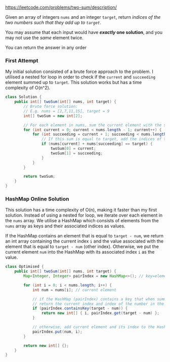https://leetcode.com/problems/two-sum/description/

Given an array of integers `nums` and an integer `target`, return _indices of the two numbers such that they add up to `target`_.

You may assume that each input would have **_exactly_ one solution**, and you may not use the _same_ element twice.

You can return the answer in any order

### First Attempt
My initial solution consisted of a brute force approach to the problem. I utilised a nested for loop in order to check if the ``current`` and ``succeeding`` element summed up to ``target``. This solution works but has a time complexity of O(n^2).

```java
class Solution {
    public int[] twoSum(int[] nums, int target) {
        // Brute force solution:
        // E.g. nums = [2,7,11,15], target = 9
        int[] twoSum = new int[2];

        // For each element in nums, sum the current element with the succeeding element.
        for (int current = 0; current < nums.length - 1; current++) {
            for (int succeeding = current + 1; succeeding < nums.length; succeeding++) {
                // If this sum is equal to target, add the indices of the two elements to the twoSum array.
                if (nums[current] + nums[succeeding] == target) {
                    twoSum[0] = current;
                    twoSum[1] = succeeding;
                }
            }
        }

        return twoSum;
    }
}
```

### HashMap Online Solution
This solution has a time complexity of O(n), making it faster than my first solution. Instead of using a nested for loop, we iterate over each element in the `nums` array. We utilise a HashMap which consists of elements from the `nums` array as keys and their associated indices as values.

If the HashMap contains an element that is equal to `target - num`, we return an int array containing the current index `i` and the value associated with the element that is equal to `target - num` (other index). Otherwise, we put the current element `num` into the HashMap with its associated index `i` as the value.

```java
class Optimised {
    public int[] twoSum(int[] nums, int target) {
        Map<Integer, Integer> pairIndex = new HashMap<>(); // key=element, value=index

        for (int i = 0; i < nums.length; i++) {
            int num = nums[i]; // current element

            // if the HashMap (pairIndex) contains a key that when summed with the current element (num) equals target,
            // return the current index and index of the number in the HashMap
            if (pairIndex.containsKey(target - num)) {
                return new int[] { i, pairIndex.get(target - num) };
            }

            // otherwise, add current element and its index to the HashMap
            pairIndex.put(num, i);
        }

        return new int[] {};
    }
}
```
